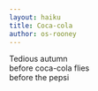 ```yaml
---
layout: haiku
title: Coca-cola
author: os-rooney
---
```

Tedious autumn<br>
before coca-cola flies<br>
before the pepsi<br>
